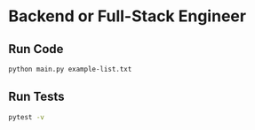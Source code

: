 # Backend or Full-Stack Engineer

## Run Code
```sh
python main.py example-list.txt 
```

## Run Tests
```sh
pytest -v
```
